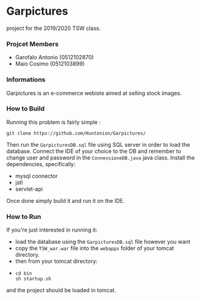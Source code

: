 # Garpictures

project for the 2019/2020 TSW class.


### Projcet Members
 
* Garofalo Antonio (0512102870)
* Maio Cosimo (0512103899)

### Informations

Garpictures is an e-commerce webiste aimed at selling stock images.

### How to Build

Running this problem is fairly simple :
 ```
 git clone https://github.com/Huntonion/Garpictures/
 ```
Then run the ```GarpicturesDB.sql``` file using SQL server in order to load the database.
Connect the IDE of your choice to the DB and remember to change user and password in the ```ConnessioneDB.java``` java class.
Install the dependencies, specifically:
* mysql connector
* jstl
* servlet-api

Once done simply build it and run it on the IDE.

### How to Run

If you're just interested in running it:
* load the database using the ```GarpicturesDB.sql``` file however you want
* copy the ```TSW_war.war``` file into the ```webapps``` folder of your tomcat directory.
* then from your tomcat directory:
* ```
  cd bin
  sh startup.sh
  ```
 and the project should be loaded in tomcat.

